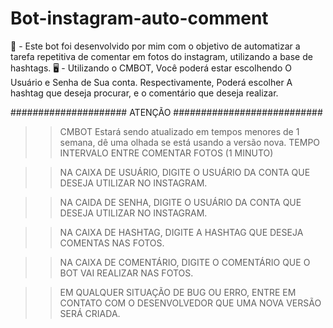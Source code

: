 # Bot-instagram-auto-comment
📘 - Este bot foi desenvolvido por mim com o objetivo de automatizar a tarefa repetitiva de comentar em fotos do instagram, utilizando a base de hashtags.
🖥 - Utilizando o CMBOT, Você poderá estar escolhendo O Usuário e Senha de Sua conta. Respectivamente, Poderá escolher A hashtag que deseja procurar,
e o comentário que deseja realizar.
 
 
 ##################### ATENÇÃO ###########################
 
>>CMBOT Estará sendo atualizado em tempos menores de 1 semana, dê uma olhada se está usando a versão nova. 
>>TEMPO INTERVALO ENTRE COMENTAR FOTOS (1 MINUTO)

>>NA CAIXA DE USUÁRIO, DIGITE O USUÁRIO DA CONTA QUE DESEJA UTILIZAR NO INSTAGRAM.

>>NA CAIDA DE SENHA, DIGITE O USUÁRIO DA CONTA QUE DESEJA UTILIZAR NO INSTAGRAM.

>>NA CAIXA DE HASHTAG, DIGITE A HASHTAG QUE DESEJA COMENTAS NAS FOTOS.

>>NA CAIXA DE COMENTÁRIO, DIGITE O COMENTÁRIO QUE O BOT VAI REALIZAR NAS FOTOS.

>>EM QUALQUER SITUAÇÃO DE BUG OU ERRO, ENTRE EM CONTATO COM O DESENVOLVEDOR QUE UMA NOVA VERSÃO SERÁ CRIADA.
